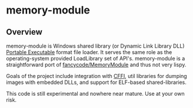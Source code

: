 # memory-module

## Overview

memory-module is Windows shared library (or Dynamic Link Library DLL) [Portable Executable](http://en.wikipedia.org/wiki/Portable_Executable) format file loader.
It serves the same role as the operating-system provided LoadLibrary set of API's.
memory-module is a straightforward port of [fancycode/MemoryModule](https://github.com/fancycode/MemoryModule) and thus not very lispy.

Goals of the project include integration with [CFFI](https://github.com/cffi/cffi), util libraries for dumping images with embedded DLLs, and support for ELF-based shared-libraries.

This code is still experimental and nowhere near mature. Use at your own risk.

